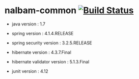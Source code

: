 # nalbam-common [![Build Status](https://travis-ci.org/nalbam/nalbam-common.svg?branch=master)](https://travis-ci.org/nalbam/nalbam-common)

* java version : 1.7

* spring version : 4.1.4.RELEASE
* spring security version : 3.2.5.RELEASE

* hibernate version : 4.3.7.Final
* hibernate validator version : 5.1.3.Final

* junit version : 4.12
